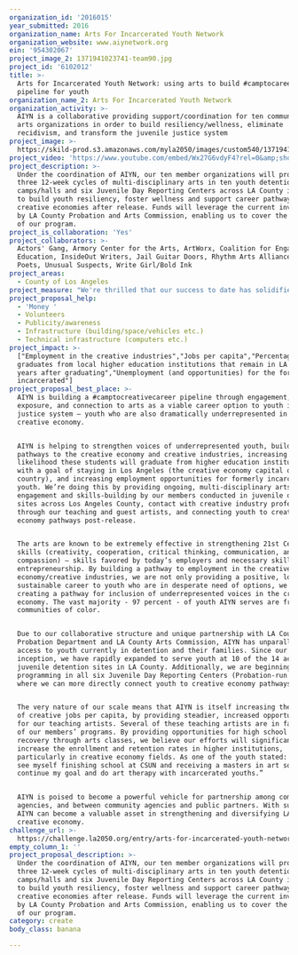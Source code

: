 ```yaml
---
organization_id: '2016015'
year_submitted: 2016
organization_name: Arts For Incarcerated Youth Network
organization_website: www.aiynetwork.org
ein: '954302067'
project_image_2: 1371941023741-team90.jpg
project_id: '6102012'
title: >-
  Arts for Incarcerated Youth Network: using arts to build #camptocareer
  pipeline for youth
organization_name_2: Arts For Incarcerated Youth Network
organization_activity: >-
  AIYN is a collaborative providing support/coordination for ten community-based
  arts organizations in order to build resiliency/wellness, eliminate
  recidivism, and transform the juvenile justice system
project_image: >-
  https://skild-prod.s3.amazonaws.com/myla2050/images/custom540/1371941023741-team90.jpg
project_video: 'https://www.youtube.com/embed/Wx27G6vdyF4?rel=0&amp;showinfo=0'
project_description: >-
  Under the coordination of AIYN, our ten member organizations will provide
  three 12-week cycles of multi-disciplinary arts in ten youth detention
  camps/halls and six Juvenile Day Reporting Centers across LA County in order
  to build youth resiliency, foster wellness and support career pathways to
  creative economies after release. Funds will leverage the current investment
  by LA County Probation and Arts Commission, enabling us to cover the full cost
  of our program.
project_is_collaboration: 'Yes'
project_collaborators: >-
  Actors' Gang, Armory Center for the Arts, ArtWorx, Coalition for Engaged
  Education, InsideOut Writers, Jail Guitar Doors, Rhythm Arts Alliance, Street
  Poets, Unusual Suspects, Write Girl/Bold Ink
project_areas:
  - County of Los Angeles
project_measure: "We're thrilled that our success to date has solidified our partnership with public agencies.  Additionally, we will use evaluation surveys to gather information from students at the beginning and conclusion of each 12-week program cycle — in order to measure success for the project. Survey feedback will help us measure:\n-\tnumber of students enrolled in classes\n-\tincrease in student social-emotional skills, as measured by pre- and post- evaluation surveys\n-\tincrease in 21st Century creative economy job skills (communication, cooperation, compassion, critical thinking, creativity) as measured by pre- and post- evaluation surveys\n-\tnumber of students continuing a pathway to creative economy careers (as measured by enrollment in internships, jobs, etc.) \n-\tnumber of Probation staff who receive hands-on arts training (systems change)\n-\tNumber of youth engaged in defining advocacy and policy priorities\n-\tNumber of AIYN members and supporters who send letters, emails, and phone calls regarding advocacy opportunities\n\nAdditionally, we have a standard list of qualitative questions for the wrap-up class to gather more open-ended student feedback.  This feedback will also inform a collective platform for advocacy, as well as helping ongoing program improvement.  \n\nWe also implement pre- and post-surveys for Probation staff, as well as for our teaching artists, to ensure constant program evaluation and improvement."
project_proposal_help:
  - 'Money '
  - Volunteers
  - Publicity/awareness
  - Infrastructure (building/space/vehicles etc.)
  - Technical infrastructure (computers etc.)
project_impact: >-
  ["Employment in the creative industries","Jobs per capita","Percentage of
  graduates from local higher education institutions that remain in LA County 5
  years after graduating","Unemployment (and opportunities) for the formerly
  incarcerated"]
project_proposal_best_place: >-
  AIYN is building a #camptocreativecareer pipeline through engagement,
  exposure, and connection to arts as a viable career option to youth in the
  justice system – youth who are also dramatically underrepresented in the
  creative economy. 


  AIYN is helping to strengthen voices of underrepresented youth, building
  pathways to the creative economy and creative industries, increasing the
  likelihood these students will graduate from higher education institutions
  with a goal of staying in Los Angeles (the creative economy capital of the
  country), and increasing employment opportunities for formerly incarcerated
  youth. We’re doing this by providing ongoing, multi-disciplinary arts
  engagement and skills-building by our members conducted in juvenile detention
  sites across Los Angeles County, contact with creative industry professionals
  through our teaching and guest artists, and connecting youth to creative
  economy pathways post-release. 


  The arts are known to be extremely effective in strengthening 21st Century job
  skills (creativity, cooperation, critical thinking, communication, and
  compassion) — skills favored by today’s employers and necessary skills for
  entrepreneurship. By building a pathway to employment in the creative
  economy/creative industries, we are not only providing a positive, long-term,
  sustainable career to youth who are in desperate need of options, we are also
  creating a pathway for inclusion of underrepresented voices in the creative
  economy. The vast majority - 97 percent - of youth AIYN serves are from
  communities of color. 


  Due to our collaborative structure and unique partnership with LA County
  Probation Department and LA County Arts Commission, AIYN has unparalleled
  access to youth currently in detention and their families. Since our
  inception, we have rapidly expanded to serve youth at 10 of the 14 active
  juvenile detention sites in LA County. Additionally, we are beginning
  programming in all six Juvenile Day Reporting Centers (Probation-run schools)
  where we can more directly connect youth to creative economy pathways.


  The very nature of our scale means that AIYN is itself increasing the number
  of creative jobs per capita, by providing steadier, increased opportunities
  for our teaching artists. Several of these teaching artists are in fact alum
  of our members’ programs. By providing opportunities for high school credit
  recovery through arts classes, we believe our efforts will significantly
  increase the enrollment and retention rates in higher institutions,
  particularly in creative economy fields. As one of the youth stated: “[Now] I
  see myself finishing school at CSUN and receiving a masters in art so I can
  continue my goal and do art therapy with incarcerated youths.”


  AIYN is poised to become a powerful vehicle for partnership among community
  agencies, and between community agencies and public partners. With support,
  AIYN can become a valuable asset in strengthening and diversifying LA's
  creative economy.
challenge_url: >-
  https://challenge.la2050.org/entry/arts-for-incarcerated-youth-network-using-arts-to-build-camptocareer-pipeline-for-youth
empty_column_1: ''
project_proposal_description: >-
  Under the coordination of AIYN, our ten member organizations will provide
  three 12-week cycles of multi-disciplinary arts in ten youth detention
  camps/halls and six Juvenile Day Reporting Centers across LA County in order
  to build youth resiliency, foster wellness and support career pathways to
  creative economies after release. Funds will leverage the current investment
  by LA County Probation and Arts Commission, enabling us to cover the full cost
  of our program.
category: create
body_class: banana

---
```

